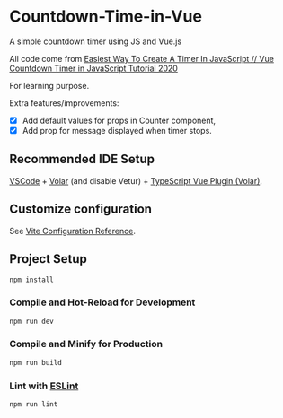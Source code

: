 # Countdown-Time-in-Vue

A simple countdown timer using JS and Vue.js 

All code come from [Easiest Way To Create A Timer In JavaScript // Vue Countdown Timer in JavaScript Tutorial 2020](https://www.youtube.com/watch?v=Q_fLx2KcoYA)

For learning purpose.

Extra features/improvements:

- [x] Add default values for props in Counter component,
- [x] Add prop for message displayed when timer stops.

## Recommended IDE Setup

[VSCode](https://code.visualstudio.com/) + [Volar](https://marketplace.visualstudio.com/items?itemName=Vue.volar) (and disable Vetur) + [TypeScript Vue Plugin (Volar)](https://marketplace.visualstudio.com/items?itemName=Vue.vscode-typescript-vue-plugin).

## Customize configuration

See [Vite Configuration Reference](https://vitejs.dev/config/).

## Project Setup

```sh
npm install
```

### Compile and Hot-Reload for Development

```sh
npm run dev
```

### Compile and Minify for Production

```sh
npm run build
```

### Lint with [ESLint](https://eslint.org/)

```sh
npm run lint
```
